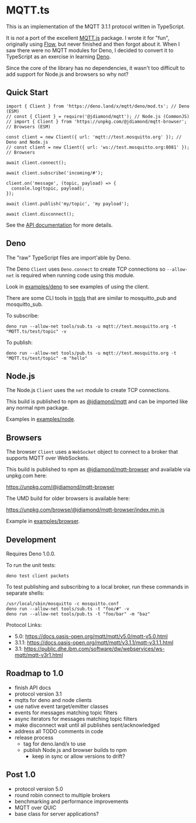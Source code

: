 # MQTT.ts

This is an implementation of the MQTT 3.1.1 protocol written in TypeScript.

It is _not_ a port of the excellent [MQTT.js](https://github.com/mqttjs/MQTT.js) package. I wrote it for "fun", originally using [Flow](https://flow.org/), but never finished and then forgot about it. When I saw there were no MQTT modules for Deno, I decided to convert it to TypeScript as an exercise in learning [Deno](https://deno.land/).

Since the core of the library has no dependencies, it wasn't too difficult to add support for Node.js and browsers so why not?

## Quick Start

```
import { Client } from 'https://deno.land/x/mqtt/deno/mod.ts'; // Deno (ESM)
// const { Client } = require('@jdiamond/mqtt'); // Node.js (CommonJS)
// import { Client } from 'https://unpkg.com/@jdiamond/mqtt-browser'; // Browsers (ESM)

const client = new Client({ url: 'mqtt://test.mosquitto.org' }); // Deno and Node.js
// const client = new Client({ url: 'ws://test.mosquitto.org:8081' }); // Browsers

await client.connect();

await client.subscribe('incoming/#');

client.on('message', (topic, payload) => {
  console.log(topic, payload);
});

await client.publish('my/topic', 'my payload');

await client.disconnect();
```

See the [API documentation](docs/api.md) for more details.

## Deno

The "raw" TypeScript files are import'able by Deno.

The Deno `Client` uses `Deno.connect` to create TCP connections so `--allow-net` is required when running code using this module.

Look in [examples/deno](examples/deno) to see examples of using the client.

There are some CLI tools in [tools](tools) that are similar to mosquitto_pub and mosquitto_sub.

To subscribe:

```
deno run --allow-net tools/sub.ts -u mqtt://test.mosquitto.org -t "MQTT.ts/test/topic" -v
```

To publish:

```
deno run --allow-net tools/pub.ts -u mqtt://test.mosquitto.org -t "MQTT.ts/test/topic" -m "hello"
```

## Node.js

The Node.js `Client` uses the `net` module to create TCP connections.

This build is published to npm as [@jdiamond/mqtt](https://www.npmjs.com/package/@jdiamond/mqtt) and can be imported like any normal npm package.

Examples in [examples/node](examples/node).

## Browsers

The browser `Client` uses a `WebSocket` object to connect to a broker that supports MQTT over WebSockets.

This build is published to npm as [@jdiamond/mqtt-browser](https://www.npmjs.com/package/@jdiamond/mqtt-browser) and available via unpkg.com here:

https://unpkg.com/@jdiamond/mqtt-browser

The UMD build for older browsers is available here:

https://unpkg.com/browse/@jdiamond/mqtt-browser/index.min.js

Example in [examples/browser](examples/browser).

## Development

Requires Deno 1.0.0.

To run the unit tests:

```
deno test client packets
```

To test publishing and subscribing to a local broker, run these commands in separate shells:

```
/usr/local/sbin/mosquitto -c mosquitto.conf
deno run --allow-net tools/sub.ts -t "foo/#" -v
deno run --allow-net tools/pub.ts -t "foo/bar" -m "baz"
```

Protocol Links:

- 5.0: https://docs.oasis-open.org/mqtt/mqtt/v5.0/mqtt-v5.0.html
- 3.1.1: https://docs.oasis-open.org/mqtt/mqtt/v3.1.1/mqtt-v3.1.1.html
- 3.1: https://public.dhe.ibm.com/software/dw/webservices/ws-mqtt/mqtt-v3r1.html

## Roadmap to 1.0

- finish API docs
- protocol version 3.1
- mqtts for deno and node clients
- use native event target/emitter classes
- events for messages matching topic filters
- async iterators for messages matching topic filters
- make disconnect wait until all publishes sent/acknowledged
- address all TODO comments in code
- release process
  - tag for deno.land/x to use
  - publish Node.js and browser builds to npm
    - keep in sync or allow versions to drift?

## Post 1.0

- protocol version 5.0
- round robin connect to multiple brokers
- benchmarking and performance improvements
- MQTT over QUIC
- base class for server applications?
